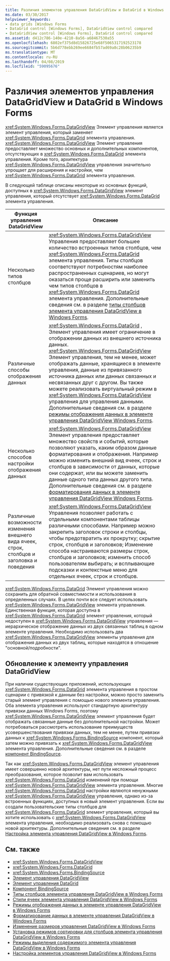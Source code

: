 ```yaml
---
title: Различия элементов управления DataGridView и DataGrid в Windows Forms
ms.date: 03/30/2017
helpviewer_keywords:
- data grids [Windows Forms
- DataGrid control [Windows Forms], DataGridView control compared
- DataGridView control [Windows Forms], DataGrid control compared
ms.assetid: d412c786-140e-4210-8a56-a68467530a55
ms.openlocfilehash: 6802ef375d8d15826725e68f5065317192523178
ms.sourcegitcommit: 5b6d778ebb269ee6684fb57ad69a8c28b06235b9
ms.translationtype: MT
ms.contentlocale: ru-RU
ms.lasthandoff: 04/08/2019
ms.locfileid: "59095676"
---
```

# <a name="differences-between-the-windows-forms-datagridview-and-datagrid-controls"></a>Различия элементов управления DataGridView и DataGrid в Windows Forms
<xref:System.Windows.Forms.DataGridView> Элемент управления является элемент управления, который заменяет <xref:System.Windows.Forms.DataGrid> элемента управления. <xref:System.Windows.Forms.DataGridView> Элемент управления предоставляет множество основных и дополнительных компонентов, отсутствующих в <xref:System.Windows.Forms.DataGrid> элемента управления. Кроме того, архитектура <xref:System.Windows.Forms.DataGridView> управления значительно упрощает для расширения и настройки, чем <xref:System.Windows.Forms.DataGrid> элемента управления.  
  
 В следующей таблице описаны некоторые из основных функций, доступных в <xref:System.Windows.Forms.DataGridView> элемент управления, который отсутствует <xref:System.Windows.Forms.DataGrid> элемента управления.  
  
|Функция управления DataGridView|Описание|  
|----------------------------------|-----------------|  
|Несколько типов столбцов|<xref:System.Windows.Forms.DataGridView> Управления предоставляет большее количество встроенных типов столбцов, чем <xref:System.Windows.Forms.DataGrid> элемента управления. Типы столбцов соответствуют потребностям наиболее распространенных сценариев, но могут оказаться проще расширить или заменить чем типов столбцов в <xref:System.Windows.Forms.DataGrid> элемента управления. Дополнительные сведения см. в разделе [типы столбцов элемента управления DataGridView в Windows Forms](column-types-in-the-windows-forms-datagridview-control.md).|  
|Различные способы отображения данных|<xref:System.Windows.Forms.DataGrid> , Элемент управления имеет ограничение в отображении данных из внешнего источника данных. <xref:System.Windows.Forms.DataGridView> Элемент управления, тем не менее, может отображать данные, хранящиеся в элементе управления, данные из привязанного источника данных или данных связанных и несвязанных друг с другом. Вы также можете реализовать виртуальный режим в <xref:System.Windows.Forms.DataGridView> управления для управления данными. Дополнительные сведения см. в разделе [режимы отображения данных в элементе управления DataGridView Windows Forms](data-display-modes-in-the-windows-forms-datagridview-control.md).|  
|Несколько способов настройки отображения данных|<xref:System.Windows.Forms.DataGridView> Элемент управления предоставляет множество свойств и событий, которые позволяют указать, каким образом данные форматирования и отображения. Например можно изменить внешний вид ячеек, строк и столбцов в зависимости от данных, которые они содержат, или вы можете заменить данные одного типа данных другого типа. Дополнительные сведения см. в разделе [форматирования данных в элементе управления DataGridView Windows Forms](data-formatting-in-the-windows-forms-datagridview-control.md).|  
|Различные возможности изменения внешнего вида ячеек, строк, столбцов и заголовка и поведения|<xref:System.Windows.Forms.DataGridView> Управления позволяет работать с отдельными компонентами таблицы различными способами. Например можно закрепить заголовок строки и столбцы, чтобы предотвратить их прокрутку; скрытие строк, столбцов и заголовков; Изменение способа настраиваются размеры строк, столбцов и заголовков; изменить способ пользователям выбирать; и всплывающие подсказки и контекстные меню для отдельных ячеек, строк и столбцов.|  
  
 <xref:System.Windows.Forms.DataGrid> Элемент управления можно сохранить для обратной совместимости и использования в определенных случаях. В целях почти все следует использовать <xref:System.Windows.Forms.DataGridView> элемента управления. Единственная функция, которая доступна в <xref:System.Windows.Forms.DataGrid> элемент управления, который недоступен в <xref:System.Windows.Forms.DataGridView> управления — иерархическое отображение данных из двух связанных таблиц в одном элементе управления. Необходимо использовать два <xref:System.Windows.Forms.DataGridView> элементы управления для отображения данных из двух таблиц, которые находятся в отношение "основной/подробности".  
  
## <a name="upgrading-to-the-datagridview-control"></a>Обновление к элементу управления DataGridView  
 При наличии существующих приложений, использующих <xref:System.Windows.Forms.DataGrid> элемента управления в простом сценарии с привязкой к данным без настройки, можно просто заменить старый элемент управления с помощью нового элемента управления. Оба элемента управления используют стандартную архитектуру привязки данных Windows Forms, поэтому <xref:System.Windows.Forms.DataGridView> элемент управления будет отображать связанные данные без дополнительной настройки. Может потребоваться рассмотреть использование преимуществ усовершенствования привязки данных, тем не менее, путем привязки данных к <xref:System.Windows.Forms.BindingSource> компонент, который затем можно привязать к <xref:System.Windows.Forms.DataGridView> элемента управления. Дополнительные сведения см. в разделе [компонент BindingSource](bindingsource-component.md).  
  
 Так как <xref:System.Windows.Forms.DataGridView> элемент управления имеет совершенно новой архитектуры, нет пути несложный процесс преобразования, которое позволит вам использовать <xref:System.Windows.Forms.DataGrid> изменений при помощи <xref:System.Windows.Forms.DataGridView> элемента управления. Многие <xref:System.Windows.Forms.DataGrid> настройки являются ненужными <xref:System.Windows.Forms.DataGridView> управления, однако из-за встроенных функциях, доступных в новый элемент управления. Если вы создали пользовательские типы столбцов для <xref:System.Windows.Forms.DataGrid> элемент управления, который вы хотите использовать с <xref:System.Windows.Forms.DataGridView> элемента управления, необходимо реализовать снова с помощью новой архитектуры. Дополнительные сведения см. в разделе [Настройка элемента управления DataGridView в Windows Forms](customizing-the-windows-forms-datagridview-control.md).  
  
## <a name="see-also"></a>См. также

- <xref:System.Windows.Forms.DataGridView>
- <xref:System.Windows.Forms.DataGrid>
- <xref:System.Windows.Forms.BindingSource>
- [Элемент управления DataGridView](datagridview-control-windows-forms.md)
- [Элемент управления DataGrid](datagrid-control-windows-forms.md)
- [Компонент BindingSource](bindingsource-component.md)
- [Типы столбцов элемента управления DataGridView в Windows Forms](column-types-in-the-windows-forms-datagridview-control.md)
- [Стили ячеек элемента управления DataGridView в Windows Forms](cell-styles-in-the-windows-forms-datagridview-control.md)
- [Режимы отображения данных в элементе управления DataGridView в Windows Forms](data-display-modes-in-the-windows-forms-datagridview-control.md)
- [Форматирование данных в элементе управления DataGridView в Windows Forms](data-formatting-in-the-windows-forms-datagridview-control.md)
- [Изменение размеров управления DataGridView в Windows Forms](sizing-options-in-the-windows-forms-datagridview-control.md)
- [Установка режимов сортировки для столбцов элемента управления DataGridView в Windows Forms](column-sort-modes-in-the-windows-forms-datagridview-control.md)
- [Режимы выделения содержимого элемента управления DataGridView в Windows Forms](selection-modes-in-the-windows-forms-datagridview-control.md)
- [Настройка элементов управления DataGridView в Windows Forms](customizing-the-windows-forms-datagridview-control.md)
